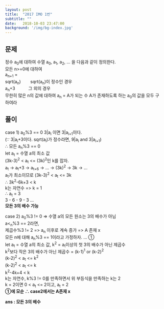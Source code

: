 ```yaml
---
layout: post
title:  "2017 IMO 1번"
subtitle: ""
date:   2018-10-03 23:47:00
background: '/img/bg-index.jpg'
---
```


문제
------
정수 a<sub>0</sub>에 대하여 수열 a<sub>0</sub>, a<sub>1</sub>, a<sub>2</sub>, ... 을 다음과 같이 정의한다.<br>
모든 n>=0에 대하여<br>
a<sub>n+1</sub> =<br>
sqrt(a<sub>n</sub>)&nbsp;&nbsp;&nbsp;&nbsp;&nbsp;&nbsp;&nbsp;&nbsp;sqrt(a<sub>n</sub>)이 정수인 경우<br>
a<sub>n</sub>+3&nbsp;&nbsp;&nbsp;&nbsp;&nbsp;&nbsp;&nbsp;&nbsp;&nbsp;&nbsp;&nbsp;그 외의 경우<br>
무한히 많은 n의 값에 대하여 a<sub>n</sub> = A가 되는 수 A가 존재하도록 하는 a<sub>0</sub>의 값을 모두 구하여라

풀이
------
case 1) a<sub>0</sub>%3 == 0
3|a<sub>i</sub> 이면 3|a<sub>i+1</sub>이다.<br>
(∵ 3|a<sub>i</sub>+3이다. sqrt(a<sub>i</sub>)가 정수라면, 9|a<sub>i</sub> and 3|a<sub>i+1</sub>)<br>
∴ 모든 a<sub>n</sub>%3 == 0<br>
let a<sub>t</sub> = 수열 a의 최소 값<br>
(3k-3)<sup>2</sup> < a<sub>t</sub> <= (3k)<sup>2</sup>인 k를 잡자.<br>
a<sub>t</sub> -&gt; a<sub>t</sub>+3 -&gt; a<sub>t+6</sub> -&gt; ... -&gt; (3k)<sup>2</sup> -&gt; 3k -&gt; ...<br>
a<sub>t</sub>가 최소이므로 (3k-3)<sup>2</sup> < a<sub>t</sub> <= 3k<br>
∴ 3k<sup>2</sup>-6k+3 < k<br>
k는 자연수 => k = 1<br>
∴ a<sub>t</sub> = 3<br>
3 - 6 - 9 - 3 ...<br>
<b>모든 3의 배수 가능</b>

case 2) a<sub>0</sub>%3 != 0
=> 수열 a의 모든 원소는 3의 배수가 아님<br>
a<<sub>n</sub>%3 == 2라면,<br>
제곱수%3 != 2 => a<sub>n</sub> 이후로 계속 증가 => A 존재 x<br>
모든 n에 대해 a<sub>n</sub>%3 == 1이라고 가정하자. ... ①<br>
let a<sub>t</sub> = 수열 a의 최소 값, k<sup>2</sup> = a<sub>t</sub>이상의 첫 3의 배수가 아닌 제곱수<br>
k<sup>2</sup>보다 작은 3의 배수가 아닌 제곱수 = (k-1)<sup>1</sup> or (k-2)<sup>2</sup><br>
(k-2)<sup>2</sup> < a<sub>t</sub> <= k<sup>2</sup><br>
(k-2)<sup>2</sup> < a<sub>t</sub> <= k<br>
k<sup>2</sup>-4k+4 < k<br>
k는 자연수, k%3 != 0를 만족하면서 위 부등식을 만족하는 k는 2<br>
k = 2이면 0 < a<sub>t</sub> <= 2이고, a<sub>t</sub> = 2<br>
<b>①에 모순 ∴ case2에서는 A존재 x</b>

<b>ans : 모든 3의 배수</b>
